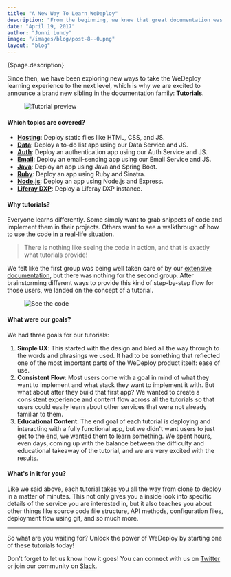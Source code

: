 ```yaml
---
title: "A New Way To Learn WeDeploy"
description: "From the beginning, we knew that great documentation was crucial to successfully sharing WeDeploy with the world."
date: "April 19, 2017"
author: "Jonni Lundy"
image: "/images/blog/post-8--0.png"
layout: "blog"
---
```


<article>

{$page.description}

Since then, we have been exploring new ways to take the WeDeploy learning experience to the next level, which is why we are excited to announce a brand new sibling in the documentation family: **Tutorials**.

<figure>
	<img src="../images/blog/post-8--0.png" alt="Tutorial preview">
</figure>

#### Which topics are covered?

- **<a target="_blank" href="/tutorials/hosting/get-started.html">Hosting</a>**: Deploy static files like HTML, CSS, and JS.
- **<a target="_blank" href="/tutorials/data-web/get-started.html">Data</a>**: Deploy a to-do list app using our Data Service and JS.
- **<a target="_blank" href="/tutorials/auth-web/get-started.html">Auth</a>**: Deploy an authentication app using our Auth Service and JS.
- **<a target="_blank" href="/tutorials/email-web/get-started.html">Email</a>**: Deploy an email-sending app using our Email Service and JS.
- **<a target="_blank" href="/tutorials/java/get-started.html">Java</a>**: Deploy an app using Java and Spring Boot.
- **<a target="_blank" href="/tutorials/ruby/get-started.html">Ruby</a>**: Deploy an app using Ruby and Sinatra.
- **<a target="_blank" href="/tutorials/nodejs/get-started.html">Node.js</a>**: Deploy an app using Node.js and Express.
- **<a target="_blank" href="/tutorials/liferay-dxp/get-started.html">Liferay DXP</a>**: Deploy a Liferay DXP instance.

#### Why tutorials?

Everyone learns differently. Some simply want to grab snippets of code and implement them in their projects. Others want to see a walkthrough of how to use the code in a real-life situation.

> There is nothing like seeing the code in action, and that is exactly what tutorials provide!

We felt like the first group was being well taken care of by our [extensive documentation](/docs/), but there was nothing for the second group. After brainstorming different ways to provide this kind of step-by-step flow for those users, we landed on the concept of a tutorial.


<figure>
	<img src="../images/blog/post-8--1.png" alt="See the code">
</figure>

#### What were our goals?

We had three goals for our tutorials:
1. **Simple UX**: This started with the design and bled all the way through to the words and phrasings we used. It had to be something that reflected one of the most important parts of the WeDeploy product itself: ease of use.
2. **Consistent Flow**: Most users come with a goal in mind of what they want to implement and what stack they want to implement it with. But what about after they build that first app? We wanted to create a consistent experience and content flow across all the tutorials so that users could easily learn about other services that were not already familiar to them.
3. **Educational Content**: The end goal of each tutorial is deploying and interacting with a fully functional app, but we didn't want users to just get to the end, we wanted them to learn something. We spent hours, even days, coming up with the balance between the difficulty and educational takeaway of the tutorial, and we are very excited with the results.

#### What's in it for you?

Like we said above, each tutorial takes you all the way from clone to deploy in a matter of minutes. This not only gives you a inside look into specific details of the service you are interested in, but it also teaches you about other things like source code file structure, API methods, configuration files, deployment flow using git, and so much more.

---

So what are you waiting for? Unlock the power of WeDeploy by starting one of these tutorials today!

Don't forget to let us know how it goes! You can connect with us on [Twitter](https://twitter.com/wedeploy) or join our community on [Slack](https://chat.wedeploy.com).

</article>

